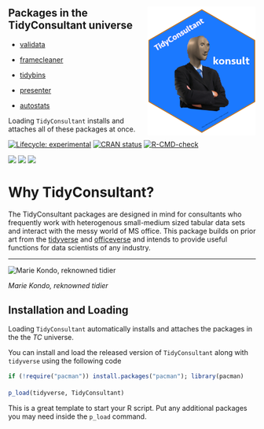 
<!-- README.md is generated from README.Rmd. Please edit that file -->

# <img src="man/figures/TCmememan.png" align="right" alt="" width="220" />

## Packages in the TidyConsultant universe

-   [validata](https://harrison4192.github.io/validata/)

-   [framecleaner](https://harrison4192.github.io/framecleaner/)

-   [tidybins](https://harrison4192.github.io/tidybins/)

-   [presenter](https://harrison4192.github.io/presenter/)

-   [autostats](https://harrison4192.github.io/autostats/)

Loading `TidyConsultant` installs and attaches all of these packages at
once.

<!-- badges: start -->

[![Lifecycle:
experimental](https://img.shields.io/badge/lifecycle-experimental-orange.svg)](https://lifecycle.r-lib.org/articles/stages.html)
[![CRAN
status](https://www.r-pkg.org/badges/version/TidyConsultant)](https://CRAN.R-project.org/package=TidyConsultant)
[![R-CMD-check](https://github.com/Harrison4192/TidyConsultant/workflows/R-CMD-check/badge.svg)](https://github.com/Harrison4192/TidyConsultant/actions)

[![](http://cranlogs.r-pkg.org/badges/grand-total/TidyConsultant?color=blue)](https://cran.r-project.org/package=TidyConsultant)
[![](https://img.shields.io/github/languages/code-size/Harrison4192/TidyConsultant.svg)](https://github.com/Harrison4192/TidyConsultant)
[![](https://img.shields.io/github/last-commit/Harrison4192/TidyConsultant.svg)](https://github.com/Harrison4192/TidyConsultant/commits/main)

<!-- badges: end -->

# Why TidyConsultant?

The TidyConsultant packages are designed in mind for consultants who
frequently work with heterogenous small-medium sized tabular data sets
and interact with the messy world of MS office. This package builds on
prior art from the [tidyverse](https://www.tidyverse.org/) and
[officeverse](https://ardata-fr.github.io/officeverse/) and intends to
provide useful functions for data scientists of any industry.

------------------------------------------------------------------------

![Marie Kondo, reknowned
tidier](https://media.giphy.com/media/J2ZMQ2SENLxSSzr3uD/giphy.gif)

*Marie Kondo, reknowned tidier*

## Installation and Loading

Loading `TidyConsultant` automatically installs and attaches the
packages in the the *TC* universe.

You can install and load the released version of `TidyConsultant` along
with `tidyverse` using the following code

``` r
if (!require("pacman")) install.packages("pacman"); library(pacman)

p_load(tidyverse, TidyConsultant)
```

This is a great template to start your R script. Put any additional
packages you may need inside the `p_load` command.

